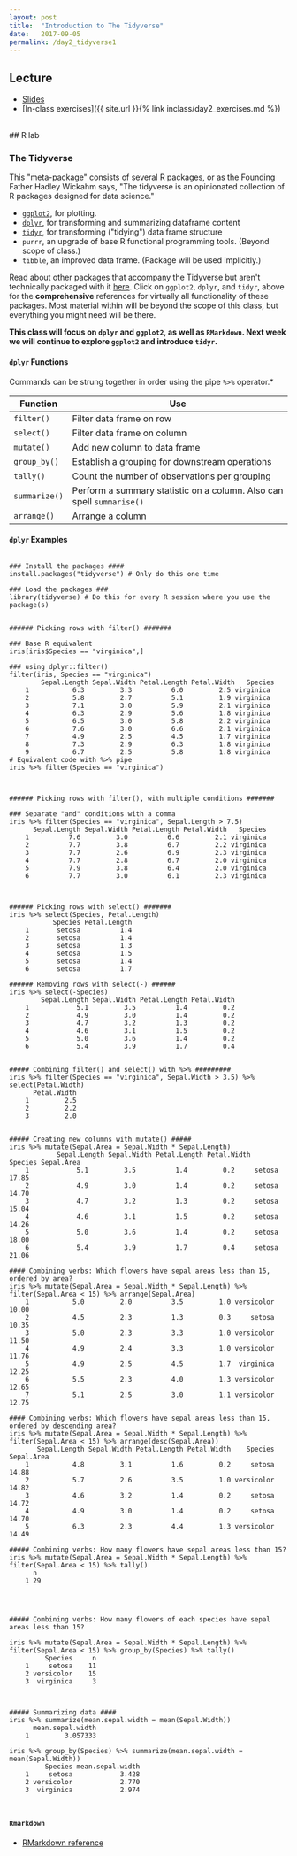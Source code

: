 ```yaml
---
layout: post
title:  "Introduction to The Tidyverse"
date:   2017-09-05
permalink: /day2_tidyverse1
---
```



## Lecture 

+ [Slides](./slides/day2_intro_to_tidyverse.pdf)
+ [In-class exercises]({{ site.url }}{% link inclass/day2_exercises.md %})

<br>
## R lab

### The Tidyverse

This "meta-package" consists of several R packages, or as the Founding Father Hadley Wickahm says, "The tidyverse is an opinionated collection of R packages designed for data science." 

+ [`ggplot2`](http://ggplot2.tidyverse.org/reference/index.html), for plotting.
+ [`dplyr`](http://http://dplyr.tidyverse.org/reference/index.html), for transforming and summarizing dataframe content
+ [`tidyr`](http://tidyr.tidyverse.org/reference/index.html), for transforming ("tidying") data frame structure
+ `purrr`, an upgrade of base R functional programming tools. (Beyond scope of class.)
+ `tibble`, an improved data frame. (Package will be used implicitly.)

Read about other packages that accompany the Tidyverse but aren't technically packaged with it [here](https://www.tidyverse.org/packages/). Click on `ggplot2`, `dplyr`, and `tidyr`, above for the **comprehensive** references for virtually all functionality of these packages. Most material within will be beyond the scope of this class, but everything you might need will be there.


**This class will focus on `dplyr` and `ggplot2`, as well as `RMarkdown`. Next week we will continue to explore `ggplot2` and introduce `tidyr`.**

#### `dplyr` Functions

Commands can be strung together in order using the pipe `%>%` operator.* 


Function  | Use
----------|-----
`filter()`  | Filter data frame on row
`select()`  | Filter data frame on column
`mutate()`     | Add new column to data frame
`group_by()`  | Establish a grouping for downstream operations
`tally()`      |Count the number of observations per grouping
`summarize()` | Perform a summary statistic on a column. Also can spell `summarise()`
`arrange()`   | Arrange a column


#### `dplyr` Examples 

<pre><code class="language-r">
### Install the packages ####
install.packages("tidyverse") # Only do this one time

### Load the packages ###
library(tidyverse) # Do this for every R session where you use the package(s)


###### Picking rows with filter() #######

### Base R equivalent
iris[iris$Species == "virginica",]

### using dplyr::filter()
filter(iris, Species == "virginica") 
	    Sepal.Length Sepal.Width Petal.Length Petal.Width   Species
	1           6.3         3.3          6.0         2.5 virginica
	2           5.8         2.7          5.1         1.9 virginica
	3           7.1         3.0          5.9         2.1 virginica
	4           6.3         2.9          5.6         1.8 virginica
	5           6.5         3.0          5.8         2.2 virginica
	6           7.6         3.0          6.6         2.1 virginica
	7           4.9         2.5          4.5         1.7 virginica
	8           7.3         2.9          6.3         1.8 virginica
	9           6.7         2.5          5.8         1.8 virginica
# Equivalent code with %>% pipe
iris %>% filter(Species == "virginica")



###### Picking rows with filter(), with multiple conditions #######

### Separate "and" conditions with a comma
iris %>% filter(Species == "virginica", Sepal.Length > 7.5)
	  Sepal.Length Sepal.Width Petal.Length Petal.Width   Species
	1          7.6         3.0          6.6         2.1 virginica
	2          7.7         3.8          6.7         2.2 virginica
	3          7.7         2.6          6.9         2.3 virginica
	4          7.7         2.8          6.7         2.0 virginica
	5          7.9         3.8          6.4         2.0 virginica
	6          7.7         3.0          6.1         2.3 virginica
	


###### Picking rows with select() #######
iris %>% select(Species, Petal.Length)
	       Species Petal.Length
	1       setosa          1.4
	2       setosa          1.4
	3       setosa          1.3
	4       setosa          1.5
	5       setosa          1.4
	6       setosa          1.7
	
###### Removing rows with select(-) ######
iris %>% select(-Species)
	    Sepal.Length Sepal.Width Petal.Length Petal.Width
	1            5.1         3.5          1.4         0.2
	2            4.9         3.0          1.4         0.2
	3            4.7         3.2          1.3         0.2
	4            4.6         3.1          1.5         0.2
	5            5.0         3.6          1.4         0.2
	6            5.4         3.9          1.7         0.4
	

##### Combining filter() and select() with %>% #########
iris %>% filter(Species == "virginica", Sepal.Width > 3.5) %>% select(Petal.Width)
	  Petal.Width
	1         2.5
	2         2.2
	3         2.0
	
	
##### Creating new columns with mutate() #####
iris %>% mutate(Sepal.Area = Sepal.Width * Sepal.Length) 
		    Sepal.Length Sepal.Width Petal.Length Petal.Width    Species Sepal.Area
	1            5.1         3.5          1.4         0.2     setosa      17.85
	2            4.9         3.0          1.4         0.2     setosa      14.70
	3            4.7         3.2          1.3         0.2     setosa      15.04
	4            4.6         3.1          1.5         0.2     setosa      14.26
	5            5.0         3.6          1.4         0.2     setosa      18.00
	6            5.4         3.9          1.7         0.4     setosa      21.06
	
#### Combining verbs: Which flowers have sepal areas less than 15, ordered by area?
iris %>% mutate(Sepal.Area = Sepal.Width * Sepal.Length) %>% filter(Sepal.Area < 15) %>% arrange(Sepal.Area)
	1           5.0         2.0          3.5         1.0 versicolor      10.00
	2           4.5         2.3          1.3         0.3     setosa      10.35
	3           5.0         2.3          3.3         1.0 versicolor      11.50
	4           4.9         2.4          3.3         1.0 versicolor      11.76
	5           4.9         2.5          4.5         1.7  virginica      12.25
	6           5.5         2.3          4.0         1.3 versicolor      12.65
	7           5.1         2.5          3.0         1.1 versicolor      12.75

#### Combining verbs: Which flowers have sepal areas less than 15, ordered by descending area?
iris %>% mutate(Sepal.Area = Sepal.Width * Sepal.Length) %>% filter(Sepal.Area < 15) %>% arrange(desc(Sepal.Area))
	   Sepal.Length Sepal.Width Petal.Length Petal.Width    Species Sepal.Area
	1           4.8         3.1          1.6         0.2     setosa      14.88
	2           5.7         2.6          3.5         1.0 versicolor      14.82
	3           4.6         3.2          1.4         0.2     setosa      14.72
	4           4.9         3.0          1.4         0.2     setosa      14.70
	5           6.3         2.3          4.4         1.3 versicolor      14.49

##### Combining verbs: How many flowers have sepal areas less than 15?
iris %>% mutate(Sepal.Area = Sepal.Width * Sepal.Length) %>% filter(Sepal.Area < 15) %>% tally()
	  n
	1 29




##### Combining verbs: How many flowers of each species have sepal areas less than 15?

iris %>% mutate(Sepal.Area = Sepal.Width * Sepal.Length) %>% filter(Sepal.Area < 15) %>% group_by(Species) %>% tally()
	     Species     n
	1     setosa    11
	2 versicolor    15
	3  virginica     3
	


##### Summarizing data ####
iris %>% summarize(mean.sepal.width = mean(Sepal.Width))
	  mean.sepal.width
	1         3.057333

iris %>% group_by(Species) %>% summarize(mean.sepal.width = mean(Sepal.Width))
	     Species mean.sepal.width
	1     setosa            3.428
	2 versicolor            2.770
	3  virginica            2.974


</code></pre>

#### `Rmarkdown`

+ [RMarkdown reference](http://rmarkdown.rstudio.com/authoring_basics.html)
